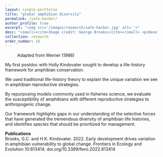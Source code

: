 ```yaml
---
layout: single-portfolio
title: "global amphibian diversity"
permalink: /safe-harbor/
author_profile: true
excerpt: "<img src='/images/research/safe-harbor.jpg' alt=''>"
desc: "<small><cite>Image credit: George Brooks</cite></small> <p>Developing a life-history framework to inform species assessments and prioritize conservation efforts</p>"
collection: research
order_number: 10
---
```


<figure class="align-left">
  <img src="{{ site.url }}{{ site.baseurl }}/images/research/mu_g.jpg" alt="">
  <figcaption>Adapted from Werner (1986)</figcaption>
</figure> 

My first postdoc with Holly Kindsvater sought to develop a life-history framework for amphibian conservation. 

We used traditional life-history theory to explain the unique variation we see in amphibian reproductive strategies. 

By repurposing models commonly used in fisheries science, we evaluate the susceptibility of amphibians with different reproductive strategies to anthropogenic change. 

Our framework highlights gaps in our understanding of the selective forces that have generated the tremendous diversity of amphibian life histories, and identifies species that should be prioritized for management.

**Publications**\
Brooks, G.C. and H.K. Kindsvater. 2022. Early development drives variation in amphibian vulnerability to global change. Frontiers in Ecology and Evolution 10:813414. doi.org/10.3389/fevo.2022.813414
